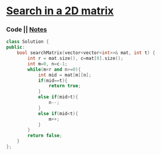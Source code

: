 # [Search in a 2D matrix](https://leetcode.com/problems/search-a-2d-matrix/)

### Code || [Notes](https://drive.google.com/file/d/1Nuaf5sEfixrEe_bMtQg5GHt6nPOp-MG4/view?usp=sharing)
``` .cpp
class Solution {
public:
    bool searchMatrix(vector<vector<int>>& mat, int t) {
        int r = mat.size(), c=mat[0].size();
        int m=0, n=c-1;
        while(m<r and n>=0){
            int mid = mat[m][n];
            if(mid==t){
                return true;
            }
            else if(mid>t){
                n--;
            }
            else if(mid<t){
                m++;
            }
        }
        return false;
    }
};
```
